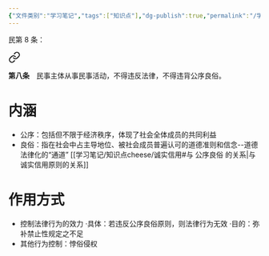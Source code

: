 ```yaml
---
{"文件类别":"学习笔记","tags":["知识点"],"dg-publish":true,"permalink":"/学习笔记/知识点cheese/公序良俗/","dgPassFrontmatter":true}
---
```


民第 8 条：
<div class="transclusion internal-embed is-loaded"><a class="markdown-embed-link" href="////#t0008" aria-label="Open link"><svg xmlns="http://www.w3.org/2000/svg" width="24" height="24" viewBox="0 0 24 24" fill="none" stroke="currentColor" stroke-width="2" stroke-linecap="round" stroke-linejoin="round" class="svg-icon lucide-link"><path d="M10 13a5 5 0 0 0 7.54.54l3-3a5 5 0 0 0-7.07-7.07l-1.72 1.71"></path><path d="M14 11a5 5 0 0 0-7.54-.54l-3 3a5 5 0 0 0 7.07 7.07l1.71-1.71"></path></svg></a><div class="markdown-embed">



**第八条**　民事主体从事民事活动，不得违反法律，不得违背公序良俗。 

</div></div>

# 内涵
- 公序：包括但不限于经济秩序，体现了社会全体成员的共同利益 
- 良俗：指在社会中占主导地位、被社会成员普遍认可的道德准则和信念--道德法律化的“通道”
[[学习笔记/知识点cheese/诚实信用#与 公序良俗 的关系\|与诚实信用原则的关系]]
# 作用方式
- 控制法律行为的效力
·具体：若违反公序良俗原则，则法律行为无效
·目的：弥补禁止性规定之不足
- 其他行为控制：悖俗侵权


